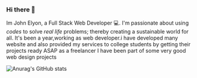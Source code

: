 ### Hi there 👋

Im John Elyon, a Full Stack Web Developer 💻.
I'm passionate about using *codes* to solve *real life* problems; thereby creating a sustainable world for all.
It's been a year,working as web developer.i have developed many website and also provided my services to college students by getting their projects ready ASAP as a freelancer I have been part of some very good web design projects

![Anurag's GitHub stats](https://github-readme-stats.vercel.app/api?username=Lawani-EJ&show=reviews)


